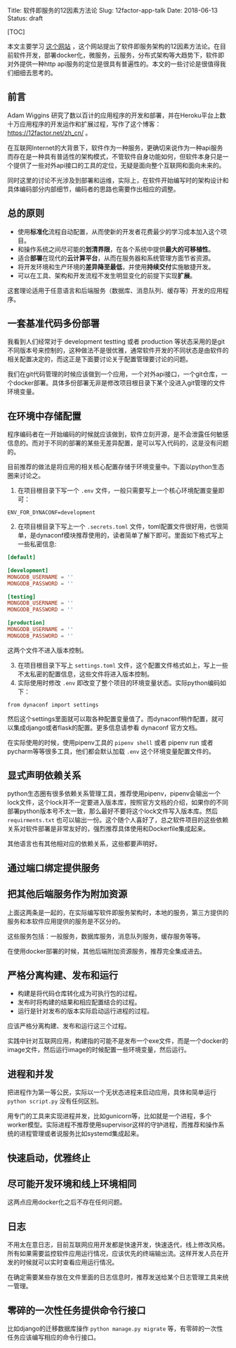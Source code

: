 Title: 软件即服务的12因素方法论
Slug: 12factor-app-talk
Date: 2018-06-13
Status: draft

[TOC]

本文主要学习 [这个网站](https://12factor.net/zh_cn/) ，这个网站提出了软件即服务架构的12因素方法论。在目前软件开发，部署docker化，微服务，云服务，分布式架构等大趋势下，软件即对外提供一种http api服务的定位是很具有普遍性的。本文的一些讨论是很值得我们细细去思考的。



## 前言

Adam Wiggins 研究了数以百计的应用程序的开发和部署，并在Heroku平台上数十万应用程序的开发运作和扩展过程，写作了这个博客： <https://12factor.net/zh_cn/> 。

在互联网Internet的大背景下，软件作为一种服务，更确切来说作为一种api服务而存在是一种具有普适性的架构模式，不管软件自身功能如何，但软件本身只是一个提供了一些对外api接口的工具的定位，无疑是面向整个互联网和面向未来的。

同时这里的讨论不光涉及到部署和运维，实际上，在软件开始编写时的架构设计和具体编码部分内部细节，编码者的思路也需要作出相应的调整。



## 总的原则

- 使用**标准化**流程自动配置，从而使新的开发者花费最少的学习成本加入这个项目。
- 和操作系统之间尽可能的**划清界限**，在各个系统中提供**最大的可移植性**。
- 适合**部署**在现代的**云计算平台**，从而在服务器和系统管理方面节省资源。
- 将开发环境和生产环境的**差异降至最低**，并使用**持续交付**实施敏捷开发。
- 可以在工具、架构和开发流程不发生明显变化的前提下实现**扩展**。

这套理论适用于任意语言和后端服务（数据库、消息队列、缓存等）开发的应用程序。



## 一套基准代码多份部署

我看到人们经常对于 development testting 或者 production 等状态采用的是git不同版本号来控制的，这种做法不是很优雅，通常软件开发的不同状态是由软件的相关配置决定的，而这正是下面要讨论关于配置管理要讨论的问题。

我们在git代码管理的时候应该做到一个应用，一个对外api接口，一个git仓库，一个docker部署。具体多份部署无非是修改项目根目录下某个没进入git管理的文件环境变量。



## 在环境中存储配置

程序编码者在一开始编码的时候就应该做到，软件立刻开源，是不会泄露任何敏感信息的。而对于不同的部署的某些无差异配置，是可以写入代码的，这是没有问题的。

目前推荐的做法是将应用的相关核心配置存储于环境变量中。下面以python生态圈来讨论之。

1. 在项目根目录下写一个 `.env` 文件，一般只需要写上一个核心环境配置变量即可：

```
ENV_FOR_DYNACONF=development
```

2. 在项目根目录下写上一个 `.secrets.toml` 文件，toml配置文件很好用，也很简单，是dynaconf模块推荐使用的，读者简单了解下即可。里面如下格式写上一些私密信息:

```toml
[default]
   
[development]
MONGODB_USERNAME = ''
MONGODB_PASSWORD = ''
   
[testing]
MONGODB_USERNAME = ''
MONGODB_PASSWORD = ''
   
[production]
MONGODB_USERNAME = ''
MONGODB_PASSWORD = ''
```

这两个文件不进入版本控制。

3. 在项目根目录下写上 `settings.toml` 文件，这个配置文件格式如上，写上一些不太私密的配置信息，这些文件将进入版本控制。
4. 实际使用时修改 `.env` 即改变了整个项目的环境变量状态。实际python编码如下：
```
from dynaconf import settings
```

然后这个settings里面就可以取各种配置变量值了。而dynaconf稍作配置，就可以集成django或者flask的配置。更多信息请参看 dynaconf 官方文档。

在实际使用的时候，使用pipenv工具的 `pipenv shell` 或者 pipenv run 或者pycharm等等很多工具，他们都会默认加载 `.env` 这个环境变量配置文件的。

## 显式声明依赖关系

python生态圈有很多依赖关系管理工具，推荐使用pipenv，pipenv会输出一个lock文件，这个lock并不一定要进入版本库，按照官方文档的介绍，如果你的不同部署python版本号不太一致，那么最好不要将这个lock文件写入版本库。然后`requirments.txt` 也可以输出一份。这个随个人喜好了，总之软件项目的这些依赖关系对软件部署是非常友好的，强烈推荐具体使用和Dockerfile集成起来。

其他语言也有其他相对应的依赖关系，这些都要声明好。



## 通过端口绑定提供服务

## 把其他后端服务作为附加资源

上面这两条是一起的，在实际编写软件即服务架构时，本地的服务，第三方提供的服务和本软件应用提供的服务是不区分的。

这些服务包括：一般服务，数据库服务，消息队列服务，缓存服务等等。

在使用docker部署的时候，其他后端附加资源服务，推荐完全集成进去。

## 严格分离构建、发布和运行

- 构建是将代码仓库转化成为可执行包的过程。
- 发布时将构建的结果和相应配置结合的过程。
- 运行是针对发布的版本实际启动运行进程的过程。

应该严格分离构建、发布和运行这三个过程。

实践中针对互联网应用，构建指的可能不是发布一个exe文件，而是一个docker的image文件，然后运行image的时候配置一些环境变量，然后运行。



## 进程和并发

把进程作为第一等公民，实际以一个无状态进程来启动应用，具体和简单运行 `python script.py` 没有任何区别。

用专门的工具来实现进程并发，比如gunicorn等，比如就是一个进程，多个worker模型。实际进程不推荐使用supervisor这样的守护进程，而推荐和操作系统的进程管理或者说服务比如systemd集成起来。



## 快速启动，优雅终止

## 尽可能开发环境和线上环境相同

这两点应用docker化之后不存在任何问题。

## 日志

不用太在意日志，目前互联网应用开发都是快速开发，快速迭代，线上修改风格。所有如果需要监控软件应用运行情况，应该优先的终端输出流。这样开发人员在开发的时候就可以实时查看应用运行情况。

在确定需要某些存放在文件里面的日志信息时，推荐发送给某个日志管理工具来统一管理。



## 零碎的一次性任务提供命令行接口

比如django的迁移数据库操作 `python manage.py migrate` 等，有零碎的一次性任务应该编写相应的命令行接口。